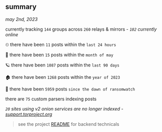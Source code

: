 
## summary
_may 2nd, 2023_

currently tracking `144` groups across `260` relays & mirrors - _`102` currently online_

⏲ there have been `11` posts within the `last 24 hours`

🦈 there have been `15` posts within the `month of may`

🪐 there have been `1087` posts within the `last 90 days`

🏚 there have been `1268` posts within the `year of 2023`

🦕 there have been `5959` posts `since the dawn of ransomwatch`

there are `75` custom parsers indexing posts

_`20` sites using v2 onion services are no longer indexed - [support.torproject.org](https://support.torproject.org/onionservices/v2-deprecation/)_

> see the project [README](https://github.com/joshhighet/ransomwatch#ransomwatch--) for backend technicals
